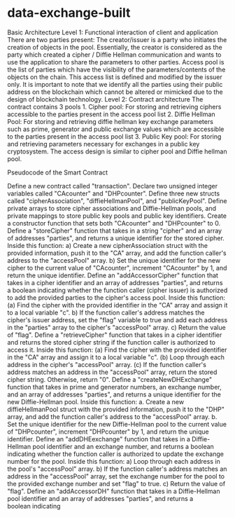# data-exchange-built
Basic Architecture Level 1: Functional interaction of client and application There are two parties present: The creator/issuer is a party who initiates the creation of objects in the pool. Essentially, the creator is considered as the party which created a cipher / Diffie Hellman communication and wants to use the application to share the parameters to other parties. Access pool is the list of parties which have the visibility of the parameters/contents of the objects on the chain. This access list is defined and modified by the issuer only. It is important to note that we identify all the parties using their public address on the blockchain which cannot be altered or mimicked due to the design of blockchain technology. Level 2: Contract architecture The contract contains 3 pools 1. Cipher pool: For storing and retrieving ciphers accessible to the parties present in the access pool list 2. Diffie Hellman Pool: For storing and retrieving diffie hellman key exchange parameters such as prime, generator and public exchange values which are accessible to the parties present in the access pool list 3. Public Key pool: For storing and retrieving parameters necessary for exchanges in a public key cryptosystem. The access design is similar to cipher pool and Diffie hellman pool.

Pseudocode of the Smart Contract

Define a new contract called "transaction".
Declare two unsigned integer variables called "CAcounter" and "DHPcounter".
Define three new structs called "cipherAssociation", "diffieHellmanPool", and "publicKeyPool".
Define private arrays to store cipher associations and Diffie-Hellman pools, and private mappings to store public key pools and public key identifiers.
Create a constructor function that sets both "CAcounter" and "DHPcounter" to 0.
Define a "storeCipher" function that takes in a string "cipher" and an array of addresses "parties", and returns a unique identifier for the stored cipher. Inside this function: a) Create a new cipherAssociation struct with the provided information, push it to the "CA" array, and add the function caller's address to the "accessPool" array. b) Set the unique identifier for the new cipher to the current value of "CAcounter", increment "CAcounter" by 1, and return the unique identifier.
Define an "addAccessorCipher" function that takes in a cipher identifier and an array of addresses "parties", and returns a boolean indicating whether the function caller (cipher issuer) is authorized to add the provided parties to the cipher's access pool. Inside this function: (a) Find the cipher with the provided identifier in the "CA" array and assign it to a local variable "c". b) If the function caller's address matches the cipher's issuer address, set the "flag" variable to true and add each address in the "parties" array to the cipher's "accessPool" array. c) Return the value of "flag".
Define a "retrieveCipher" function that takes in a cipher identifier and returns the stored cipher string if the function caller is authorized to access it. Inside this function: (a) Find the cipher with the provided identifier in the "CA" array and assign it to a local variable "c". (b) Loop through each address in the cipher's "accessPool" array. (c) If the function caller's address matches an address in the "accessPool" array, return the stored cipher string. Otherwise, return "0".
Define a "createNewDHExchange" function that takes in prime and generator numbers, an exchange number, and an array of addresses "parties", and returns a unique identifier for the new Diffie-Hellman pool. Inside this function: a. Create a new diffieHellmanPool struct with the provided information, push it to the "DHP" array, and add the function caller's address to the "accessPool" array. b. Set the unique identifier for the new Diffie-Hellman pool to the current value of "DHPcounter", increment "DHPcounter" by 1, and return the unique identifier.
Define an "addDHEexchange" function that takes in a Diffie-Hellman pool identifier and an exchange number, and returns a boolean indicating whether the function caller is authorized to update the exchange number for the pool. Inside this function: a) Loop through each address in the pool's "accessPool" array. b) If the function caller's address matches an address in the "accessPool" array, set the exchange number for the pool to the provided exchange number and set "flag" to true. c) Return the value of "flag".
Define an "addAccessorDH" function that takes in a Diffie-Hellman pool identifier and an array of addresses "parties", and returns a boolean indicating
